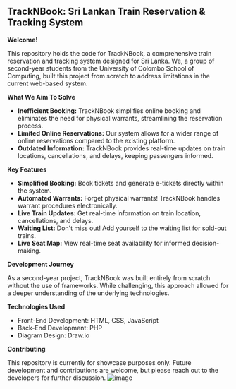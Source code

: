 ## TrackNBook: Sri Lankan Train Reservation & Tracking System

**Welcome!**

This repository holds the code for TrackNBook, a comprehensive train reservation and tracking system designed for Sri Lanka. We, a group of second-year students from the University of Colombo School of Computing, built this project from scratch to address limitations in the current web-based system.

**What We Aim To Solve**

- **Inefficient Booking:** TrackNBook simplifies online booking and eliminates the need for physical warrants, streamlining the reservation process.
- **Limited Online Reservations:** Our system allows for a wider range of online reservations compared to the existing platform.
- **Outdated Information:** TrackNBook provides real-time updates on train locations, cancellations, and delays, keeping passengers informed.

**Key Features**

- **Simplified Booking:** Book tickets and generate e-tickets directly within the system.
- **Automated Warrants:** Forget physical warrants! TrackNBook handles warrant procedures electronically.
- **Live Train Updates:** Get real-time information on train location, cancellations, and delays.
- **Waiting List:** Don't miss out! Add yourself to the waiting list for sold-out trains.
- **Live Seat Map:** View real-time seat availability for informed decision-making. 

**Development Journey**

As a second-year project, TrackNBook was built entirely from scratch without the use of frameworks. While challenging, this approach allowed for a deeper understanding of the underlying technologies.

**Technologies Used**

- Front-End Development: HTML, CSS, JavaScript
- Back-End Development: PHP
- Diagram Design: Draw.io

**Contributing**

This repository is currently for showcase purposes only. Future development and contributions are welcome, but please reach out to the developers for further discussion.
![image](https://github.com/raviendalpatadu/trackNbook/assets/102800797/dea9d51f-707a-4bdb-a921-5dadc7236ea3)
